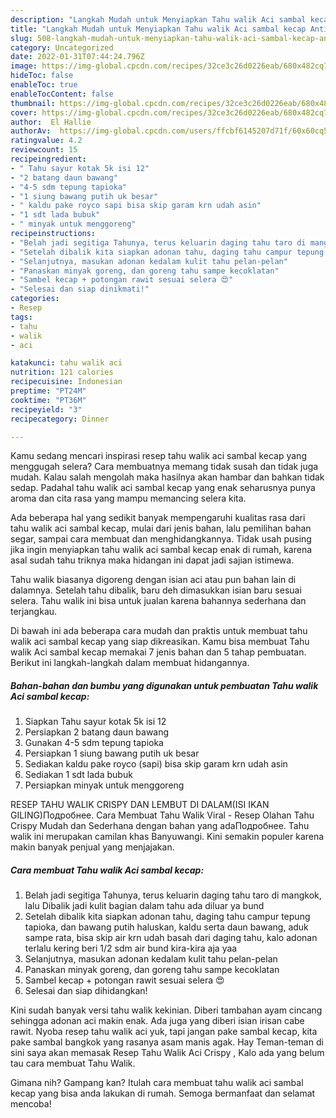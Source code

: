 ```yaml
---
description: "Langkah Mudah untuk Menyiapkan Tahu walik Aci sambal kecap Anti Gagal"
title: "Langkah Mudah untuk Menyiapkan Tahu walik Aci sambal kecap Anti Gagal"
slug: 508-langkah-mudah-untuk-menyiapkan-tahu-walik-aci-sambal-kecap-anti-gagal
category: Uncategorized
date: 2022-01-31T07:44:24.796Z
image: https://img-global.cpcdn.com/recipes/32ce3c26d0226eab/680x482cq70/tahu-walik-aci-sambal-kecap-foto-resep-utama.jpg
hideToc: false
enableToc: true
enableTocContent: false
thumbnail: https://img-global.cpcdn.com/recipes/32ce3c26d0226eab/680x482cq70/tahu-walik-aci-sambal-kecap-foto-resep-utama.jpg
cover: https://img-global.cpcdn.com/recipes/32ce3c26d0226eab/680x482cq70/tahu-walik-aci-sambal-kecap-foto-resep-utama.jpg
author:  El Hallie
authorAv:  https://img-global.cpcdn.com/users/ffcbf6145207d71f/60x60cq50/avatar.jpg
ratingvalue: 4.2
reviewcount: 15
recipeingredient:
- " Tahu sayur kotak 5k isi 12"
- "2 batang daun bawang"
- "4-5 sdm tepung tapioka"
- "1 siung bawang putih uk besar"
- " kaldu pake royco sapi bisa skip garam krn udah asin"
- "1 sdt lada bubuk"
- " minyak untuk menggoreng"
recipeinstructions:
- "Belah jadi segitiga Tahunya, terus keluarin daging tahu taro di mangkok, lalu Dibalik jadi kulit bagian dalam tahu ada diluar ya bund"
- "Setelah dibalik kita siapkan adonan tahu, daging tahu campur tepung tapioka, dan bawang putih haluskan, kaldu serta daun bawang, aduk sampe rata, bisa skip air krn udah basah dari daging tahu, kalo adonan terlalu kering beri 1/2 sdm air bund kira-kira aja yaa"
- "Selanjutnya, masukan adonan kedalam kulit tahu pelan-pelan"
- "Panaskan minyak goreng, dan goreng tahu sampe kecoklatan"
- "Sambel kecap + potongan rawit sesuai selera 😍"
- "Selesai dan siap dinikmati!"
categories:
- Resep
tags:
- tahu
- walik
- aci

katakunci: tahu walik aci 
nutrition: 121 calories
recipecuisine: Indonesian
preptime: "PT24M"
cooktime: "PT36M"
recipeyield: "3"
recipecategory: Dinner

---
```



Kamu sedang mencari inspirasi resep tahu walik aci sambal kecap yang menggugah selera? Cara membuatnya memang tidak susah dan tidak juga mudah. Kalau salah mengolah maka hasilnya akan hambar dan bahkan tidak sedap. Padahal tahu walik aci sambal kecap yang enak seharusnya punya aroma dan cita rasa yang mampu memancing selera kita.


Ada beberapa hal yang sedikit banyak mempengaruhi kualitas rasa dari tahu walik aci sambal kecap, mulai dari jenis bahan, lalu pemilihan bahan segar, sampai cara membuat dan menghidangkannya. Tidak usah pusing jika ingin menyiapkan tahu walik aci sambal kecap enak di rumah, karena asal sudah tahu triknya maka hidangan ini dapat jadi sajian istimewa.

Tahu walik biasanya digoreng dengan isian aci atau pun bahan lain di dalamnya. Setelah tahu dibalik, baru deh dimasukkan isian baru sesuai selera. Tahu walik ini bisa untuk jualan karena bahannya sederhana dan terjangkau.


Di bawah ini ada beberapa cara mudah dan praktis untuk membuat tahu walik aci sambal kecap yang siap dikreasikan. Kamu bisa membuat Tahu walik Aci sambal kecap memakai 7 jenis bahan dan 5 tahap pembuatan. Berikut ini langkah-langkah dalam membuat hidangannya.

<!--inarticleads1-->

##### Bahan-bahan dan bumbu yang digunakan untuk pembuatan Tahu walik Aci sambal kecap:

1. Siapkan  Tahu sayur kotak 5k isi 12
1. Persiapkan 2 batang daun bawang
1. Gunakan 4-5 sdm tepung tapioka
1. Persiapkan 1 siung bawang putih uk besar
1. Sediakan  kaldu pake royco (sapi) bisa skip garam krn udah asin
1. Sediakan 1 sdt lada bubuk
1. Persiapkan  minyak untuk menggoreng


RESEP TAHU WALIK CRISPY DAN LEMBUT DI DALAM(ISI IKAN GILING)Подробнее. Cara Membuat Tahu Walik Viral - Resep Olahan Tahu Crispy Mudah dan Sederhana dengan bahan yang adaПодробнее. Tahu walik ini merupakan camilan khas Banyuwangi. Kini semakin populer karena makin banyak penjual yang menjajakan. 

<!--inarticleads2-->

##### Cara membuat Tahu walik Aci sambal kecap:

1. Belah jadi segitiga Tahunya, terus keluarin daging tahu taro di mangkok, lalu Dibalik jadi kulit bagian dalam tahu ada diluar ya bund
1. Setelah dibalik kita siapkan adonan tahu, daging tahu campur tepung tapioka, dan bawang putih haluskan, kaldu serta daun bawang, aduk sampe rata, bisa skip air krn udah basah dari daging tahu, kalo adonan terlalu kering beri 1/2 sdm air bund kira-kira aja yaa
1. Selanjutnya, masukan adonan kedalam kulit tahu pelan-pelan
1. Panaskan minyak goreng, dan goreng tahu sampe kecoklatan
1. Sambel kecap + potongan rawit sesuai selera 😍
1. Selesai dan siap dihidangkan!

Kini sudah banyak versi tahu walik kekinian. Diberi tambahan ayam cincang sehingga adonan aci makin enak. Ada juga yang diberi isian irisan cabe rawit. Nyoba resep tahu walik aci yuk, tapi jangan pake sambal kecap, kita pake sambal bangkok yang rasanya asam manis agak. Hay Teman-teman di sini saya akan memasak Resep Tahu Walik Aci Crispy , Kalo ada yang belum tau cara membuat Tahu Walik. 

Gimana nih? Gampang kan? Itulah cara membuat tahu walik aci sambal kecap yang bisa anda lakukan di rumah. Semoga bermanfaat dan selamat mencoba!
